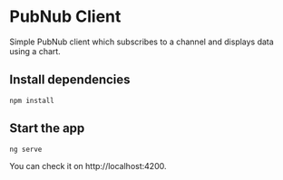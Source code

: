 # PubNub Client

Simple PubNub client which subscribes to a channel and displays data using a chart.

## Install dependencies

`npm install`

## Start the app

`ng serve`

You can check it on http://localhost:4200.
